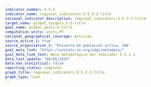 ```yaml
---
indicator_number: 5.5.2
indicator_name: regional_indicators.5-5-2-1-title
national_indicator_description: regional_indicators.5-5-2-1-title
target_name: global_targets.5-5-title
goal_name: global_goals.5-title
computation_units: units.PT
national_geographical_coverage: Asturias
source_active_1: true
source_organisation_1: "Encuesta de población activa, INE"
goal_meta_link: "https://unstats.un.org/sdgs/metadata/"
goal_meta_link_text: Nota metodológica del indicador 5.5.2.1
data_last_update: "06/05/2020"
data_non_statistical: false
reporting_status: complete
graph_title: regional_indicators.5-5-2-1-title
graph_type: line
---
```

